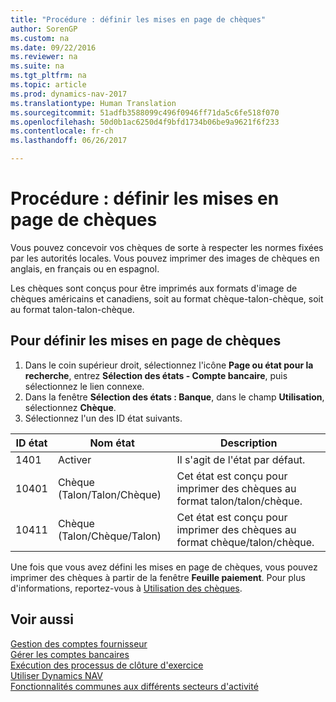 ```yaml
---
title: "Procédure : définir les mises en page de chèques"
author: SorenGP
ms.custom: na
ms.date: 09/22/2016
ms.reviewer: na
ms.suite: na
ms.tgt_pltfrm: na
ms.topic: article
ms.prod: dynamics-nav-2017
ms.translationtype: Human Translation
ms.sourcegitcommit: 51adfb3588099c496f0946ff71da5c6fe518f070
ms.openlocfilehash: 50d0b1ac6250d4f9bfd1734b06be9a9621f6f233
ms.contentlocale: fr-ch
ms.lasthandoff: 06/26/2017

---
```


# <a name="how-to-define-check-layouts"></a>Procédure : définir les mises en page de chèques

Vous pouvez concevoir vos chèques de sorte à respecter les normes fixées par les autorités locales. Vous pouvez imprimer des images de chèques en anglais, en français ou en espagnol.

Les chèques sont conçus pour être imprimés aux formats d'image de chèques américains et canadiens, soit au format chèque-talon-chèque, soit au format talon-talon-chèque.

## <a name="to-define-check-layouts"></a>Pour définir les mises en page de chèques
1. Dans le coin supérieur droit, sélectionnez l'icône **Page ou état pour la recherche**, entrez **Sélection des états - Compte bancaire**, puis sélectionnez le lien connexe.
2. Dans la fenêtre **Sélection des états : Banque**, dans le champ **Utilisation**, sélectionnez **Chèque**.
3. Sélectionnez l'un des ID état suivants.

| ID état   | Nom état   | Description |
|-------------|---------------|-------------|
|1401|Activer|Il s'agit de l'état par défaut.|
|10401|Chèque (Talon/Talon/Chèque)|Cet état est conçu pour imprimer des chèques au format talon/talon/chèque.|
|10411|Chèque (Talon/Chèque/Talon)|Cet état est conçu pour imprimer des chèques au format chèque/talon/chèque.|

Une fois que vous avez défini les mises en page de chèques, vous pouvez imprimer des chèques à partir de la fenêtre **Feuille paiement**. Pour plus d'informations, reportez-vous à [Utilisation des chèques](payables-how-work-checks.md).

## <a name="see-also"></a>Voir aussi
[Gestion des comptes fournisseur](payables-manage-payables.md)  
[Gérer les comptes bancaires](bank-manage-bank-accounts.md)   
[Exécution des processus de clôture d'exercice](year-how-complete-period-end-processes.md)  
[Utiliser Dynamics NAV](ui-work-product.md)  
[Fonctionnalités communes aux différents secteurs d'activité](ui-across-business-areas.md)


